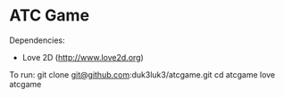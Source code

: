 ATC Game
========

Dependencies:
* Love 2D (http://www.love2d.org)

To run:
    git clone git@github.com:duk3luk3/atcgame.git
    cd atcgame
    love atcgame
